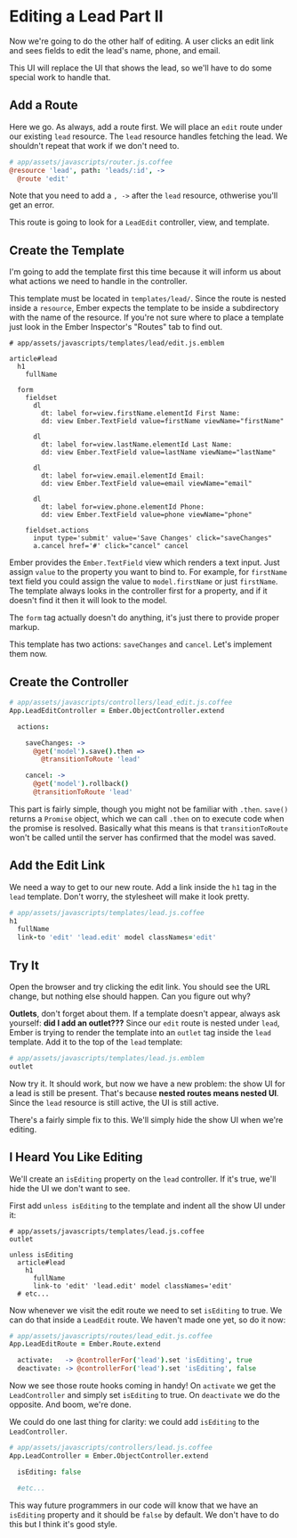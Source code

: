 # Editing a Lead Part II

Now we're going to do the other half of editing. A user clicks an edit link and sees fields to edit the lead's name, phone, and email.

This UI will replace the UI that shows the lead, so we'll have to do some special work to handle that.

## Add a Route

Here we go. As always, add a route first. We will place an `edit` route under our existing `lead` resource. The `lead` resource handles fetching the lead. We shouldn't repeat that work if we don't need to.

```coffee
# app/assets/javascripts/router.js.coffee
@resource 'lead', path: 'leads/:id', ->
  @route 'edit'
```

Note that you need to add a `, ->` after the `lead` resource, othwerise you'll get an error.

This route is going to look for a `LeadEdit` controller, view, and template.

## Create the Template

I'm going to add the template first this time because it will inform us about what actions we need to handle in the controller.

This template must be located in `templates/lead/`. Since the route is nested inside a `resource`, Ember expects the template to be inside a subdirectory with the name of the resource. If you're not sure where to place a template just look in the Ember Inspector's "Routes" tab to find out.

```
# app/assets/javascripts/templates/lead/edit.js.emblem

article#lead
  h1
    fullName

  form
    fieldset
      dl
        dt: label for=view.firstName.elementId First Name:
        dd: view Ember.TextField value=firstName viewName="firstName"

      dl
        dt: label for=view.lastName.elementId Last Name:
        dd: view Ember.TextField value=lastName viewName="lastName"

      dl
        dt: label for=view.email.elementId Email:
        dd: view Ember.TextField value=email viewName="email"

      dl
        dt: label for=view.phone.elementId Phone:
        dd: view Ember.TextField value=phone viewName="phone"

    fieldset.actions
      input type='submit' value='Save Changes' click="saveChanges"
      a.cancel href='#' click="cancel" cancel
```

Ember provides the `Ember.TextField` view which renders a text input. Just assign `value` to the property you want to bind to. For example, for `firstName` text field you could assign the value to `model.firstName` or just `firstName`. The template always looks in the controller first for a property, and if it doesn't find it then it will look to the model.

The `form` tag actually doesn't do anything, it's just there to provide proper markup.

This template has two actions: `saveChanges` and `cancel`. Let's implement them now.

## Create the Controller

```coffee
# app/assets/javascripts/controllers/lead_edit.js.coffee
App.LeadEditController = Ember.ObjectController.extend

  actions:

    saveChanges: ->
      @get('model').save().then =>
        @transitionToRoute 'lead'

    cancel: ->
      @get('model').rollback()
      @transitionToRoute 'lead'
```

This part is fairly simple, though you might not be familiar with `.then`. `save()` returns a `Promise` object, which we can call `.then` on to execute code when the promise is resolved. Basically what this means is that `transitionToRoute` won't be called until the server has confirmed that the model was saved.

## Add the Edit Link

We need a way to get to our new route. Add a link inside the `h1` tag in the `lead` template. Don't worry, the stylesheet will make it look pretty.

```coffee
# app/assets/javascripts/templates/lead.js.coffee
h1
  fullName
  link-to 'edit' 'lead.edit' model classNames='edit'
```

## Try It

Open the browser and try clicking the edit link. You should see the URL change, but nothing else should happen. Can you figure out why?

**Outlets**, don't forget about them. If a template doesn't appear, always ask yourself: **did I add an outlet???** Since our `edit` route is nested under `lead`, Ember is trying to render the template into an `outlet` tag inside the `lead` template. Add it to the top of the `lead` template:

```coffee
# app/assets/javascripts/templates/lead.js.emblem
outlet
```
Now try it. It should work, but now we have a new problem: the show UI for a lead is still be present. That's because **nested routes means nested UI**. Since the `lead` resource is still active, the UI is still active.

There's a fairly simple fix to this. We'll simply hide the show UI when we're editing.

## I Heard You Like Editing

We'll create an `isEditing` property on the `lead` controller. If it's true, we'll hide the UI we don't want to see.

First add `unless isEditing` to the template and indent all the show UI under it:

```
# app/assets/javascripts/templates/lead.js.coffee
outlet

unless isEditing
  article#lead
    h1
      fullName
      link-to 'edit' 'lead.edit' model classNames='edit'
  # etc... 
```

Now whenever we visit the edit route we need to set `isEditing` to true. We can do that inside a `LeadEdit` route. We haven't made one yet, so do it now:

```coffee
# app/assets/javascripts/routes/lead_edit.js.coffee
App.LeadEditRoute = Ember.Route.extend

  activate:   -> @controllerFor('lead').set 'isEditing', true
  deactivate: -> @controllerFor('lead').set 'isEditing', false
```

Now we see those route hooks coming in handy! On `activate` we get the `LeadController` and simply set `isEditing` to true. On `deactivate` we do the opposite. And boom, we're done.

We could do one last thing for clarity: we could add `isEditing` to the `LeadController`.

```coffee
# app/assets/javascripts/controllers/lead.js.coffee
App.LeadController = Ember.ObjectController.extend

  isEditing: false

  #etc...
```

This way future programmers in our code will know that we have an `isEditing` property and it should be `false` by default. We don't have to do this but I think it's good style.
